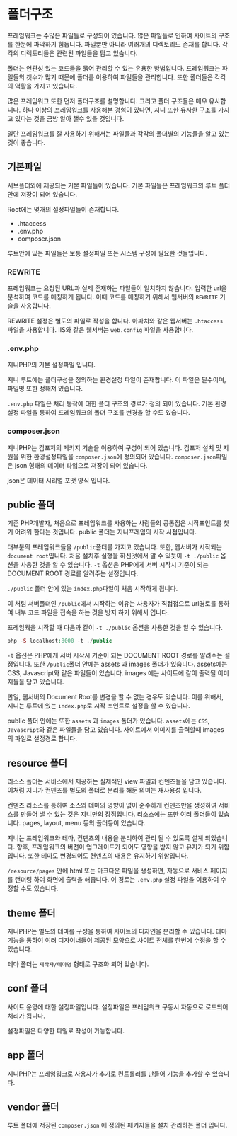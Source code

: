 # 폴더구조
프레임워크는 수많은 파일들로 구성되어 있습니다. 많은 파일들로 인하여 사이트의 구조를 한눈에 파악하기 힘듭니다. 파일뿐만 아니라 여러개의 디렉토리도 존재를 합니다.
각각의 디렉토리들은 관련된 파일들을 담고 있습니다.

폴더는 연관성 있는 코드들을 묽어 관리할 수 있는 유용한 방법입니다.
프레임워크는 파일들의 갯수가 많기 때문에 폴더를 이용하여 파일들을 관리합니다. 또한 폴더들은 각각의 역활을 가지고 있습니다.

많은 프레임워크 또한 먼저 폴더구조를 설명합니다. 그리고 폴더 구조들은 매우 유사합니다. 
하나 이상의 프레임워크를 사용해본 경험이 있다면, 지니 또한 유사한 구조를 가지고 있다는 것을 금방 알아 챌수 있을 것입니다.

일단 프레임워크를 잘 사용하기 위해서는 파일들과 각각의 폴더별의 기능들을 알고 있는 것이 좋습니다.


## 기본파일
서브폴더외에 제공되는 기본 파일들이 있습니다. 기본 파일들은 프레임워크의 루트 폴더안에 저장이 되어 있습니다.

Root에는 몇개의 설정파일들이 존재합니다.
* .htaccess
* .env.php
* composer.json

루트안에 있는 파일들은 보통 설정파일 또는 시스템 구성에 필요한 것들입니다.

### REWRITE
프레임워크는 요청된 URL과 실제 존재하는 파일들이 일치하지 않습니다. 입력한 url을 분석하여 코드를 매칭하게 됩니다.
이때 코드를 매칭하기 위해서 웹서버의 `REWRITE` 기술을 사용합니다.

REWRITE 설정은 별도의 파일로 작성을 합니다. 아파치와 같은 웹서버는 `.htaccess` 파일을 사용합니다. IIS와 같은 웹서버는 `web.config` 파일을 사용합니다.

### .env.php
지니PHP의 기본 설정파일 입니다. 

지니 루트에는 폴더구성을 정의하는 환경설정 파일이 존재합니다. 이 파일은 필수이며, 파일명 또한 정해져 있습니다.

`.env.php` 파일은 처리 동작에 대한 폴더 구조의 경로가 정의 되어 있습니다. 
기본 환경설정 파일을 통하여 프레임워크의 폴더 구조를 변경을 할 수도 있습니다. 


### composer.json
지니PHP는 컴포저의 페키지 기술을 이용하여 구성이 되어 있습니다. 컴포저 설치 및 지원을 위한 환경설정파일을 `composer.json`에 정의되어 있습니다. 
`composer.json`파일은 json 형태의 데이터 타입으로 저장이 되어 있습니다.

json은 데이터 시리얼 포맷 양식 입니다.


## public 폴더
기존 PHP개발자, 처음으로 프레임워크를 사용하는 사람들의 공통점은 시작포인트를 찾기 어려워 한다는 것입니다. 
public 폴더는 지니프레임의 시작 시점입니다.

대부분의 프레임워크들을 `/public`폴더를 가지고 있습니다. 또한, 웹서버가 시작되는 `document root`입니다. 
처음 설치후 실행을 하신것에서 알 수 있듯이 `-t ./public` 옵션을 사용한 것을 알 수 있습니다. `-t` 옵션은 PHP에게 서버 시작시 기준이 되는 DOCUMENT ROOT 경로를 알려주는 설정입니다.

`./public` 폴더 안에 있는 `index.php`파일이 처음 시작하게 됩니다.

이 처럼 서버폴더인 `/public`에서 시작하는 이유는 사용자가 직접접으로 url경로를 통하여 내부 코드 파일을 접속을 하는 것을 방지 하기 위해서 입니다.

프레임웍을 시작할 때 다음과 같이 `-t ./public` 옵션을 사용한 것을 알 수 있습니다.

```php
php -S localhost:8000 -t ./public
```

`-t` 옵션은 PHP에게 서버 시작시 기준이 되는 DOCUMENT ROOT 경로를 알려주는 설정입니다. 또한 `/public`폴더 안에는 assets 과 images 폴더가 있습니다. 
assets에는 CSS, Javascript와 같은 파일들이 있습니다. images 에는 사이트에 같이 출력될 이미지들을 담고 있습니다. 

만일, 웹서버의 Document Root를 변경을 할 수 없는 경우도 있습니다. 이를 위해서, 지니는 루트에 있는 `index.php`로 시작 포인트로 설정을 할 수 있습니다.

public 폴더 안에는 또한 `assets` 과 `images` 폴더가 있습니다. `assets`에는 `CSS`, `Javascript`와 같은 파일들을 담고 있습니다.
사이트에서 이미지를 출력할때 images 의 파일로 설정경로 합니다.

## resource 폴더
리소스 폴더는 서비스에서 제공하는 실제적인 view 파일과 컨덴츠들을 담고 있습니다. 이처럼 지니가 컨덴츠를 별도의 폴더로 분리를 해둔 의미는 재사용성 입니다. 

컨덴츠 리소스를 통하여 소스와 테마의 영향이 없이 순수하게 컨덴츠만을 생성하여 서비스를 만들어 낼 수 있는 것은 지니만의 장점입니다. 
리소스에는 또한 여러 폴더들이 있습니다. pages, layout, menu 등의 폴더등이 있습니다.

지니는 프레임워크와 테마, 컨덴츠의 내용을 분리하여 관리 될 수 있도록 설계 되었습니다. 
향후, 프레임워크의 버젼이 업그레이드가 되어도 영향을 받지 않고 유지가 되기 위함입니다. 또한 테마도 변경되어도 컨덴츠의 내용은 유지하기 위함입니다.

`/resource/pages` 안에 html 또는 마크다운 파일을 생성하면, 자동으로 서비스 페이지를 랜더링 하여 화면에 출력을 해줍니다.
이 경로는 `.env.php` 설정 파일을 이용하여 수정할 수도 있습니다.


## theme 폴더
지니PHP는 별도의 테마를 구성을 통하여 사이트의 디자인을 분리할 수 있습니다.
테마 기능을 통하여 여러 디자이너들이 제공된 모양으로 사이트 전체를 한번에 수정을 할 수 있습니다.

테마 폴더는 `제작자/테마명` 형태로 구조화 되어 있습니다. 

## conf 폴더
사이트 운영에 대한 설정파일입니다. 설정파일은 프레임워크 구동시 자동으로 로드되어 처리가 됩니다.

설정파일은 다양한 파일로 작성이 가능합니다.

## app 폴더
지니PHP는 프레임워크로 사용자가 추가로 컨트롤러를 만들어 기능을 추가할 수 있습니다.

## vendor 폴더
루트 폴더에 저장된 `composer.json` 에 정의된 페키지들을 설치 관리하는 폴더 입니다. 
